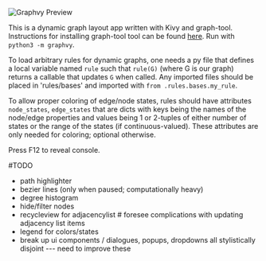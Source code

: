 ![Graphvy Preview](preview.gif)

This is a dynamic graph layout app written with Kivy and graph-tool.  Instructions for installing graph-tool tool can
be found [here](https://graph-tool.skewed.de/).  Run with `python3 -m graphvy`.

To load arbitrary rules for dynamic graphs, one needs a py file that defines a local variable named `rule` such that
`rule(G)` (where G is our graph) returns a callable that updates `G` when called.  Any imported files should be placed
in 'rules/bases' and imported with `from .rules.bases.my_rule`.

To allow proper coloring of edge/node states, rules should have attributes `node_states`, `edge_states` that are dicts
with keys being the names of the node/edge properties and values being 1 or 2-tuples of either number of states or the
range of the states (if continuous-valued).  These attributes are only needed for coloring; optional otherwise.

Press F12 to reveal console.

#TODO

* path highlighter
* bezier lines (only when paused; computationally heavy)
* degree histogram
* hide/filter nodes
* recycleview for adjacencylist  # foresee complications with updating adjacency list items
* legend for colors/states
* break up ui components / dialogues, popups, dropdowns all stylistically disjoint --- need to improve these